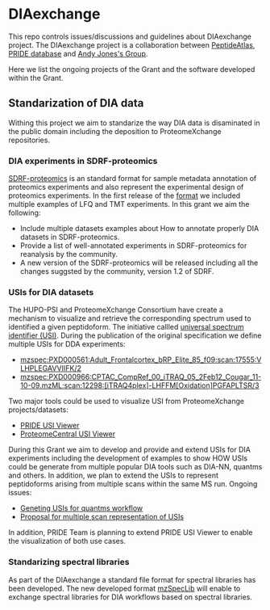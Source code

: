 # DIAexchange

This repo controls issues/discussions and guidelines about DIAexchange project. The DIAexchange project is a collaboration between [PeptideAtlas](https://peptideatlas.org/), [PRIDE database](https://www.ebi.ac.uk/pride/) and [Andy Jones's Group](https://www.liverpool.ac.uk/computational-biology-facility/).  

Here we list the ongoing projects of the Grant and the software developed within the Grant.

## Standarization of DIA data

Withing this project we aim to standarize the way DIA data is disaminated in the public domain including the deposition to ProteomeXchange repositories. 

### DIA experiments in SDRF-proteomics

[SDRF-proteomics](https://github.com/bigbio/proteomics-sample-metadata) is an standard format for sample metadata annotation of proteomics experiments and also represent the experimental design of proteomics experiments. In the first release of the [format](https://www.nature.com/articles/s41467-021-26111-3) we included multiple examples of LFQ and TMT experiments. In this grant we aim the following: 

- Include multiple datasets examples about How to annotate properly DIA datasets in SDRF-proteomics.
- Provide a list of well-annotated experiments in SDRF-proteomics for reanalysis by the community.
- A new version of the SDRF-proteomics will be released including all the changes suggsted by the community, version 1.2 of SDRF.

### USIs for DIA datasets

The HUPO-PSI and ProteomeXchange Consortium have create a mechanism to visualize and retrieve the corresponding spectrum used to identified a given peptidoform. The initiative callled [universal spectrum identifier (USI)](https://www.nature.com/articles/s41592-021-01184-6). During the publication of the original specification we define multiple USIs for DDA experiments: 

- [mzspec:PXD000561:Adult_Frontalcortex_bRP_Elite_85_f09:scan:17555:VLHPLEGAVVIIFK/2](https://www.ebi.ac.uk/pride/archive/usi?usi=mzspec:PXD000561:Adult_Frontalcortex_bRP_Elite_85_f09:scan:17555:VLHPLEGAVVIIFK/2&resultType=FULL)
- [mzspec:PXD000966:CPTAC_CompRef_00_iTRAQ_05_2Feb12_Cougar_11-10-09.mzML:scan:12298:[iTRAQ4plex]-LHFFM[Oxidation]PGFAPLTSR/3](https://www.ebi.ac.uk/pride/archive/usi?usi=mzspec:PXD000966:CPTAC_CompRef_00_iTRAQ_05_2Feb12_Cougar_11-10-09.mzML:scan:12298:[iTRAQ4plex]-LHFFM[Oxidation]PGFAPLTSR/3&resultType=FULL)

Two major tools could be used to visualize USI from ProteomeXchange projects/datasets: 

- [PRIDE USI Viewer](https://www.ebi.ac.uk/pride/archive/usi)
- [ProteomeCentral USI Viewer](https://proteomecentral.proteomexchange.org/usi/)

During this Grant we aim to develop and provide and extend USIs for DIA experiments including the development of examples to show HOW USIs could be generate from multiple popular DIA tools such as DIA-NN, quantms and others. In addition, we plan to extend the USIs to represent peptidoforms arising from multiple scans within the same MS run. Ongoing issues: 

- [Geneting USIs for quantms workflow](https://github.com/PRIDE-Archive/diaexchange/issues/1)
- [Proposal for multiple scan representation of USIs](https://github.com/PRIDE-Archive/diaexchange/issues/2)

In addition, PRIDE Team is planning to extend PRIDE USI Viewer to enable the visualization of both use cases. 

### Standarizing spectral libraries

As part of the DIAexchange a standard file format for spectral libraries has been developed. The new developed format [mzSpecLib](https://github.com/HUPO-PSI/mzSpecLib) will enable to exchange spectral libraries for DIA workflows based on spectral libraries. 



   
